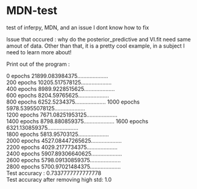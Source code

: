 # MDN-test
test of inferpy, MDN, and an issue I dont know how to fix

Issue that occured : why do the posterior_predictive and VI.fit need same amout of data. 
Other than that, it is a pretty cool example, in a subject I need to learn more about!

Print out of the program :   
  
0 epochs        21899.083984375....................  
200 epochs      10205.517578125....................  
400 epochs      8989.9228515625....................  
600 epochs      8204.59765625....................  
800 epochs      6252.5234375.................... 
1000 epochs     5978.53955078125....................  
1200 epochs     7671.08251953125....................  
1400 epochs     8798.880859375.................... 
1600 epochs     6321.130859375....................  
1800 epochs     5813.95703125....................  
2000 epochs     4527.08447265625....................  
2200 epochs     4029.2177734375....................  
2400 epochs     5907.89306640625....................  
2600 epochs     5798.09130859375....................  
2800 epochs     5700.97021484375....................  
Test accuracy :  0.7337777777777778  
Test accuracy after removing high std:  1.0  

